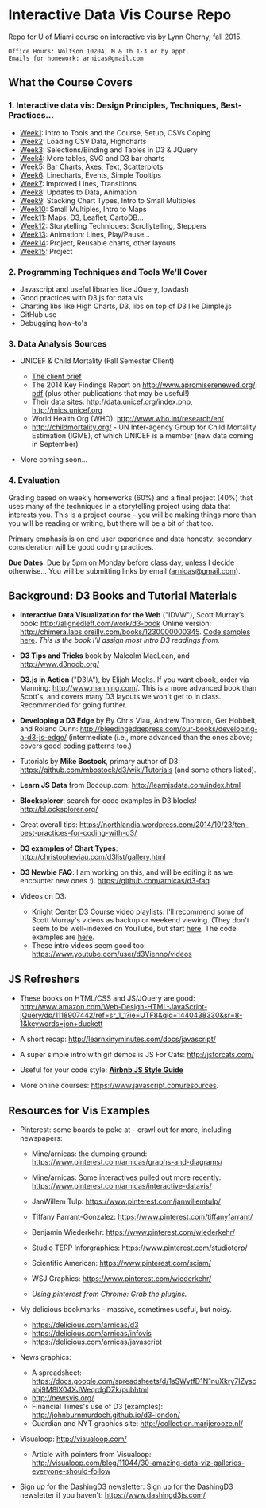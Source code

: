 # Interactive Data Vis Course Repo

Repo for U of Miami course on interactive vis by Lynn Cherny, fall 2015.

    Office Hours: Wolfson 1020A, M & Th 1-3 or by appt.
    Emails for homework: arnicas@gmail.com

## What the Course Covers

### 1. Interactive data vis: Design Principles, Techniques, Best-Practices...


* [Week1](Week1): Intro to Tools and the Course, Setup, CSVs Coping
* [Week2](Week2): Loading CSV Data, Highcharts
* [Week3](Week3): Selections/Binding and Tables in D3 & JQuery
* [Week4](Week4): More tables, SVG and D3 bar charts
* [Week5](Week5): Bar Charts, Axes, Text, Scatterplots
* [Week6](Week6): Linecharts, Events, Simple Tooltips
* [Week7](Week7): Improved Lines, Transitions
* [Week8](Week8): Updates to Data, Animation
* [Week9](Week9): Stacking Chart Types, Intro to Small Multiples
* [Week10](Week10): Small Multiples, Intro to Maps
* [Week11](Week11): Maps: D3, Leaflet, CartoDB...
* [Week12](Week12): Storytelling Techniques: Scrollytelling, Steppers
* [Week13](Week13): Animation: Lines, Play/Pause...
* [Week14](Week14): Project, Reusable charts, other layouts
* [Week15](Week15): Project


### 2. Programming Techniques and Tools We'll Cover

* Javascript and useful libraries like JQuery, lowdash
* Good practices with D3.js for data vis
* Charting libs like High Charts, D3, libs on top of D3 like Dimple.js
* GitHub use
* Debugging how-to's


### 3. Data Analysis Sources

* UNICEF & Child Mortality (Fall Semester Client)
    * [The client brief](APromiseRenewed_Brief_March2015.pdf)
    * The 2014 Key Findings Report on http://www.apromiserenewed.org/: [pdf](http://www.apromiserenewed.org/wp-content/uploads/2015/07/A-Promise-Renewed-2014-Key-Findings.pdf) (plus other publications that may be useful!)
    * Their data sites: http://data.unicef.org/index.php, http://mics.unicef.org
    * World Health Org (WHO): http://www.who.int/research/en/
    * http://childmortality.org/ - UN Inter-agency Group for Child Mortality Estimation (IGME), of which UNICEF is a member (new data coming in September)


* More coming soon...


### 4. Evaluation

Grading based on weekly homeworks (60%) and a final project (40%) that uses many of the techniques in a storytelling project using data that interests you.  This is a project course - you will be making things more than you will be reading or writing, but there will be a bit of that too.

Primary emphasis is on end user experience and data honesty; secondary consideration will be good coding practices.

**Due Dates**: Due by 5pm on Monday before class day, unless I decide otherwise... You will be submitting links by email (arnicas@gmail.com).


## Background: D3 Books and Tutorial Materials

* **Interactive Data Visualization for the Web** ("IDVW"), Scott Murray’s book: http://alignedleft.com/work/d3-book
Online version: http://chimera.labs.oreilly.com/books/1230000000345.  [Code samples here](https://github.com/alignedleft/d3-book). *This is the book I'll assign most intro D3 readings from.*

* **D3 Tips and Tricks** book by Malcolm MacLean, and http://www.d3noob.org/

* **D3.js in Action** ("D3IA"), by Elijah Meeks.  If you want ebook, order via Manning: http://www.manning.com/.  This is a more advanced book than Scott's, and covers many D3 layouts we won't get to in class.  Recommended for going further.

* **Developing a D3 Edge** by By Chris Viau, Andrew Thornton, Ger Hobbelt, and Roland Dunn: http://bleedingedgepress.com/our-books/developing-a-d3-js-edge/ (intermediate (i.e., more advanced than the ones above; covers good coding patterns too.)

* Tutorials by **Mike Bostock**, primary author of D3: https://github.com/mbostock/d3/wiki/Tutorials (and some others listed).

* **Learn JS Data** from Bocoup.com: http://learnjsdata.com/index.html

* **Blocksplorer**: search for code examples in D3 blocks! http://bl.ocksplorer.org/

* Great overall tips: https://northlandia.wordpress.com/2014/10/23/ten-best-practices-for-coding-with-d3/

* **D3 examples of Chart Types**: http://christopheviau.com/d3list/gallery.html

* **D3 Newbie FAQ**: I am working on this, and will be editing it as we encounter new ones :). https://github.com/arnicas/d3-faq

* Videos on D3:
    * Knight Center D3 Course video playlists: I'll recommend some of Scott Murray's videos as backup or weekend viewing. (They don't seem to be well-indexed on YouTube, but start [here](https://www.youtube.com/user/KnightCenterMOOC/playlists).  The code examples are [here](https://github.com/alignedleft/data-vis-d3).
    * These intro videos seem good too: https://www.youtube.com/user/d3Vienno/videos


## JS Refreshers

* These books on HTML/CSS and JS/JQuery are good: http://www.amazon.com/Web-Design-HTML-JavaScript-jQuery/dp/1118907442/ref=sr_1_1?ie=UTF8&qid=1440438330&sr=8-1&keywords=jon+duckett

* A short recap: http://learnxinyminutes.com/docs/javascript/

* A super simple intro with gif demos is JS For Cats: http://jsforcats.com/

* Useful for your code style: **[Airbnb JS Style Guide](https://github.com/airbnb/javascript/tree/master/es5)**

* More online courses: https://www.javascript.com/resources.


## Resources for Vis Examples

* Pinterest: some boards to poke at - crawl out for more, including newspapers:
    * Mine/arnicas: the dumping ground:
        https://www.pinterest.com/arnicas/graphs-and-diagrams/
    * Mine/arnicas: Some interactives pulled out more recently: https://www.pinterest.com/arnicas/interactive-datavis/
    * JanWillem Tulp: https://www.pinterest.com/janwillemtulp/
    * Tiffany Farrant-Gonzalez: https://www.pinterest.com/tiffanyfarrant/
    * Benjamin Wiederkehr: https://www.pinterest.com/wiederkehr/
    * Studio TERP Inforgraphics: https://www.pinterest.com/studioterp/
    * Scientific American: https://www.pinterest.com/sciam/
    * WSJ Graphics: https://www.pinterest.com/wiederkehr/

    * *Using pinterest from Chrome: Grab the plugins.*

* My delicious bookmarks - massive, sometimes useful, but noisy.
    * https://delicious.com/arnicas/d3
    * https://delicious.com/arnicas/infovis
    * https://delicious.com/arnicas/javascript

* News graphics:
    * A spreadsheet: https://docs.google.com/spreadsheets/d/1sSWytfD1N1nuXkry7IZyscahj9M8lX04XJWeqrdgDZk/pubhtml
    * http://newsvis.org/
    * Financial Times's use of D3 (examples): http://johnburnmurdoch.github.io/d3-london/
    * Guardian and NYT graphics site: http://collection.marijerooze.nl/
* Visualoop: http://visualoop.com/
    * Article with pointers from Visualoop: http://visualoop.com/blog/11044/30-amazing-data-viz-galleries-everyone-should-follow

* Sign up for the DashingD3 newsletter: Sign up for the DashingD3 newsletter if you haven't: https://www.dashingd3js.com/


